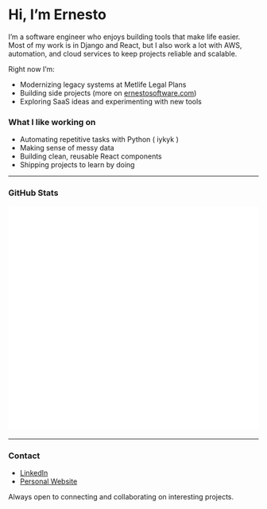 # Hi, I’m Ernesto

I’m a software engineer who enjoys building tools that make life easier.  
Most of my work is in Django and React, but I also work a lot with AWS, automation, and cloud services to keep projects reliable and scalable.  

Right now I’m:
- Modernizing legacy systems at Metlife Legal Plans  
- Building side projects (more on [ernestosoftware.com](https://ernestosoftware.com))  
- Exploring SaaS ideas and experimenting with new tools  

### What I like working on
- Automating repetitive tasks with Python ( iykyk )
- Making sense of messy data  
- Building clean, reusable React components  
- Shipping projects to learn by doing  

---

### GitHub Stats
![GitHub Stats](./metrics.svg)

---

### Contact
- [LinkedIn](https://www.linkedin.com/in/ernesto-martinez7)  
- [Personal Website](https://ernestosoftware.com/)  

Always open to connecting and collaborating on interesting projects.




